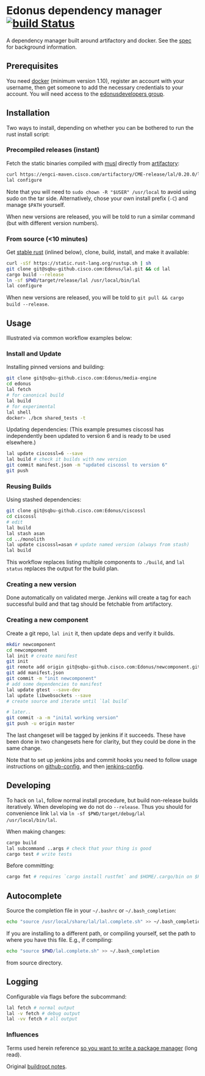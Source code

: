 # Edonus dependency manager [![build Status](https://engci-jenkins-gpk.cisco.com/jenkins/buildStatus/icon?job=team_CME/lal)](https://engci-jenkins-gpk.cisco.com/jenkins/job/team_CME/job/lal/)

A dependency manager built around artifactory and docker. See the [spec](./SPEC.md) for background information.

## Prerequisites
You need [docker](https://docs.docker.com/linux/step_one/) (minimum version 1.10), register an account with your username, then get someone to add the necessary credentials to your account. You will need access to the [edonusdevelopers group](https://hub.docker.com/r/edonusdevelopers/).

## Installation
Two ways to install, depending on whether you can be bothered to run the rust install script:

### Precompiled releases (instant)
Fetch the static binaries compiled with [musl](http://www.musl-libc.org/) directly from [artifactory](https://engci-maven.cisco.com/artifactory/CME-release/lal/):

```sh
curl https://engci-maven.cisco.com/artifactory/CME-release/lal/0.20.0/lal.tar | tar xz -C /usr/local
lal configure
```

Note that you will need to `sudo chown -R "$USER" /usr/local` to avoid using sudo on the tar side. Alternatively, chose your own install prefix (`-C`) and manage `$PATH` yourself.

When new versions are released, you will be told to run a similar command (but with different version numbers).

### From source (<10 minutes)
Get [stable rust](https://www.rust-lang.org/downloads.html) (inlined below), clone, build, install, and make it available:

```sh
curl -sSf https://static.rust-lang.org/rustup.sh | sh
git clone git@sqbu-github.cisco.com:Edonus/lal.git && cd lal
cargo build --release
ln -sf $PWD/target/release/lal /usr/local/bin/lal
lal configure
```

When new versions are released, you will be told to `git pull && cargo build --release`.

## Usage
Illustrated via common workflow examples below:

### Install and Update
Installing pinned versions and building:

```sh
git clone git@sqbu-github.cisco.com:Edonus/media-engine
cd edonus
lal fetch
# for canonical build
lal build
# for experimental
lal shell
docker> ./bcm shared_tests -t
```

Updating dependencies:
(This example presumes ciscossl has independently been updated to version 6 and is ready to be used elsewhere.)

```sh
lal update ciscossl=6 --save
lal build # check it builds with new version
git commit manifest.json -m "updated ciscossl to version 6"
git push
```

### Reusing Builds
Using stashed dependencies:

```sh
git clone git@sqbu-github.cisco.com:Edonus/ciscossl
cd ciscossl
# edit
lal build
lal stash asan
cd ../monolith
lal update ciscossl=asan # update named version (always from stash)
lal build
```

This workflow replaces listing multiple components to `./build`, and `lal status` replaces the output for the build plan.

### Creating a new version
Done automatically on validated merge. Jenkins will create a tag for each successful build and that tag should be fetchable from artifactory.

### Creating a new component
Create a git repo, `lal init` it, then update deps and verify it builds.

```sh
mkdir newcomponent
cd newcomponent
lal init # create manifest
git init
git remote add origin git@sqbu-github.cisco.com:Edonus/newcomponent.git
git add manifest.json
git commit -m "init newcomponent"
# add some dependencies to manifest
lal update gtest --save-dev
lal update libwebsockets --save
# create source and iterate until `lal build`

# later..
git commit -a -m "inital working version"
git push -u origin master
```

The last changeset will be tagged by jenkins if it succeeds. These have been done in two changesets here for clarity, but they could be done  in the same change.

Note that to set up jenkins jobs and commit hooks you need to follow usage instructions on [github-config](https://sqbu-github.cisco.com/Edonus/github-config#usage), and then [jenkins-config](https://sqbu-github.cisco.com/Edonus/jenkins-config#usage).

## Developing
To hack on `lal`, follow normal install procedure, but build non-release builds iteratively.
When developing we do not do `--release`. Thus you should for convenience link `lal` via `ln -sf $PWD/target/debug/lal /usr/local/bin/lal`.

When making changes:

```sh
cargo build
lal subcommand ..args # check that your thing is good
cargo test # write tests
```

Before committing:

```sh
cargo fmt # requires `cargo install rustfmt` and $HOME/.cargo/bin on $PATH
```

## Autocomplete
Source the completion file in your `~/.bashrc` or `~/.bash_completion`:

```sh
echo "source /usr/local/share/lal/lal.complete.sh" >> ~/.bash_completion
```

If you are installing to a different path, or compiling yourself, set the path to where you have this file. E.g., if compiling:

```sh
echo "source $PWD/lal.complete.sh" >> ~/.bash_completion
```

from source directory.

## Logging
Configurable via flags before the subcommand:

```sh
lal fetch # normal output
lal -v fetch # debug output
lal -vv fetch # all output
```

### Influences
Terms used herein reference [so you want to write a package manager](https://medium.com/@sdboyer/so-you-want-to-write-a-package-manager-4ae9c17d9527#.rlvjqxc4r) (long read).

Original [buildroot notes](https://hg.lal.cisco.com/root/files/tip/NOTES).
